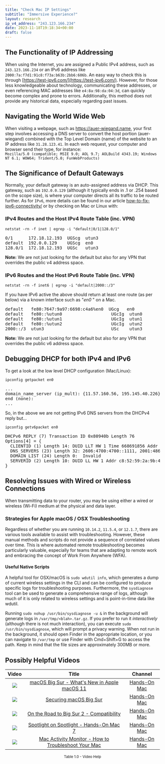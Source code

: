 ```yaml
---
title: "Check Mac IP Settings"
subtitle: "Immersive Experience?"
layout: research
ip_v4_address: "243.123.166.234"
date: 2023-11-18T19:18:34+00:00
draft: false
---
```


## The Functionality of IP Addressing

When using the Internet, you are assigned a Public IPv4 address, such as ```243.123.166.234``` or an IPv6 address like ```2000:7a:f7d1:91c8:f73a:b63b:2bb6:606b```. An easy way to check this is through [https://test-ipv6.com/](https://test-ipv6.com/). However, for those less knowledgeable about technology, communicating these addresses, or even referencing MAC addresses like ```e4:8a:98:da:04:3d```, can quickly become complex and prone to errors. Additionally, this method does not provide any historical data, especially regarding past issues.
## Navigating the World Wide Web

When visiting a webpage, such as https://auer-wiegand.name, your first step involves accessing a DNS server to convert the host portion (auer-wiegand) combined with the Top Level Domain (name) of the website to an IP address like ```31.28.123.41```. In each web request, your computer and browser send their type, for instance: <br>```Mozilla/5.0 (compatible; MSIE 9.0; AOL 9.7; AOLBuild 4343.19; Windows NT 6.1; WOW64; Trident/5.0; FunWebProducts)```
## The Significance of Default Gateways

Normally, your default gateway is an auto-assigned address via DHCP. This gateway, such as ```192.0.0.129``` (although it typically ends in .1 or .254 based on the scope size), is where your computer directs all its traffic to be routed further. As for ```IPv6```, more details can be found in our article [how-to-fix-ipv6-connectivity/](/blog/how-to-fix-ipv6-connectivity/) or by checking on Mac or Linux with: <br>
### IPv4 Routes and the Host IPv4 Route Table (inc. VPN)
```netstat -rn -f inet | egrep -i "default|0/1|128.0/1"```

<pre>
0/1      172.18.12.193  UGScg  utun3
default  192.0.0.129    UGScg  en0
128.0/1  172.18.12.193  UGSc   utun3</pre>

**Note:** We are not just looking for the default but also for any VPN that overrides the public v4 address space.

### IPv6 Routes and the Host IPv6 Route Table (inc. VPN)
```netstat -rn -f inet6 | egrep -i "default|2000::/3"```

If you have IPv6 active the above should return at least one route (as per below) via a known interface such as "_en0_ " on a Mac. 

<pre>
default   fe80:7647:9a97:6698:c4a6%en0  UGcg   en0
default   fe80::%utun0                   UGcIg  utun0
default   fe80::%utun1                   UGcIg  utun1
default   fe80::%utun2                   UGcIg  utun2
2000::/3  utun3                          USc    utun3</pre>

**Note:** We are not just looking for the default but also for any VPN that overrides the public v6 address space.
<br>

## Debugging DHCP for both IPv4 and IPv6

To get a look at the low level DHCP configuration (Mac/Linux): 

```ipconfig getpacket en0```

<pre>
...
domain_name_server (ip_mult): {11.57.160.56, 195.145.40.226}
end (none):
...</pre>

So, in the above we are not getting IPv6 DNS servers from the DHCPv4 reply but...

```ipconfig getv6packet en0```

<pre>
DHCPv6 REPLY (7) Transaction ID 0x80940b Length 76
Options[4] = {
  CLIENTID (1) Length 14: DUID LLT HW 1 Time 668691856 Addr e4:8a:98:da:04:3d
  DNS_SERVERS (23) Length 32: 2606:4700:4700::1111, 2001:4860:4860::8844
  DOMAIN_LIST (24) Length 0:  Invalid
  SERVERID (2) Length 10: DUID LL HW 1 Addr c8:52:59:2a:9b:4b
}</pre>




## Resolving Issues with Wired or Wireless Connections

When transmitting data to your router, you may be using either a wired or wireless (Wi-Fi) medium at the physical and data layer.
### Strategies for Apple macOS / OSX Troubleshooting
Regardless of whether you are running ```10.14.2```, ```11.5.4```, or ```12.1.7```, there are various tools available to assist with troubleshooting. However, these manual methods and scripts do not provide a sequence of correlated values over time. This is where automated remote troubleshooting becomes particularly valuable, especially for teams that are adapting to remote work and embracing the concept of Work From Anywhere (WFA).
#### Useful Native Scripts
A helpful tool for OSX/macOS is ```sudo wdutil info```, which generates a dump of current wireless settings in the CLI and can be configured to produce specific logs for troubleshooting purposes. Furthermore, the ```sysdiagnose``` tool can be used to generate a comprehensive range of logs, although much of it is only related to wireless settings and is point-in-time data like wdutil.

Running ```sudo nohup /usr/bin/sysdiagnose -u &``` in the background will generate logs in ```/var/tmp/<blah>.tar.gz```. If you prefer to run it *interactively* (although there is not much interaction), you can execute ```sudo /usr/bin/sysdiagnose```, which will prompt a privacy warning. When not run in the background, it should open Finder in the appropriate location, or you can navigate to ```/var/tmp``` or use Finder with Cmd+Shift+G to access the path. Keep in mind that the file sizes are approximately 300MB or more.
## Possibly Helpful Videos

<link href="/plugins/lity/css/lity.min.css" rel="stylesheet">
<script src="/plugins/lity/js/lity.min.js"></script>
<div class="table1-start"></div>

|Video | Title | Channel |
| :---: | :---: | :---: |
|<a href="https://www.youtube.com/watch?v=JMKi6o9kaZI" data-lity><img src="https://i.ytimg.com/vi/JMKi6o9kaZI/default.jpg" class="img-fluid"></a>|<a href="https://www.youtube.com/watch?v=JMKi6o9kaZI" data-lity>macOS Big Sur - What&#39;s New in Apple macOS 11</a>|<a target="_blank" href="https://www.youtube.com/channel/UCg43DP8MdHVcl4rFK_delBg" >Hands-On Mac</a>|
|<a href="https://www.youtube.com/watch?v=7KdhJimuhNw" data-lity><img src="https://i.ytimg.com/vi/7KdhJimuhNw/default.jpg" class="img-fluid"></a>|<a href="https://www.youtube.com/watch?v=7KdhJimuhNw" data-lity>Securing macOS Big Sur</a>|<a target="_blank" href="https://www.youtube.com/channel/UCg43DP8MdHVcl4rFK_delBg" >Hands-On Mac</a>|
|<a href="https://www.youtube.com/watch?v=HEbK-Tignuc" data-lity><img src="https://i.ytimg.com/vi/HEbK-Tignuc/default.jpg" class="img-fluid"></a>|<a href="https://www.youtube.com/watch?v=HEbK-Tignuc" data-lity>On the Road to Big Sur 2 - Compatibility</a>|<a target="_blank" href="https://www.youtube.com/channel/UCg43DP8MdHVcl4rFK_delBg" >Hands-On Mac</a>|
|<a href="https://www.youtube.com/watch?v=RslZ4W1EPqk" data-lity><img src="https://i.ytimg.com/vi/RslZ4W1EPqk/default.jpg" class="img-fluid"></a>|<a href="https://www.youtube.com/watch?v=RslZ4W1EPqk" data-lity>Spotlight on Spotlight - Hands-On Mac 7</a>|<a target="_blank" href="https://www.youtube.com/channel/UCg43DP8MdHVcl4rFK_delBg" >Hands-On Mac</a>|
|<a href="https://www.youtube.com/watch?v=TWzWd_DiaJ0" data-lity><img src="https://i.ytimg.com/vi/TWzWd_DiaJ0/default.jpg" class="img-fluid"></a>|<a href="https://www.youtube.com/watch?v=TWzWd_DiaJ0" data-lity>Mac Activity Monitor - How to Troubleshoot Your Mac</a>|<a target="_blank" href="https://www.youtube.com/channel/UCg43DP8MdHVcl4rFK_delBg" >Hands-On Mac</a>|

<center><small>Table 1.0 - Video Help</small></center>
 <br>
<div class="table1-end"></div>
<script type="text/javascript">
(function() {
    $('div.table1-start').nextUntil('div.table1-end', 'table').addClass('table thead-dark table-striped table-responsive rounded').attr('id', 't1');
    $('#t1').find('thead').addClass('thead-dark');
})();
</script>
